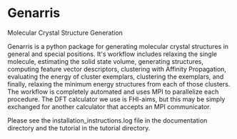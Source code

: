 # Genarris
Molecular Crystal Structure Generation

Genarris is a python package for generating molecular crystal structures in general and special positions. It's workflow includes relaxing the single molecule, estimating the solid state volume, generating structures, computing feature vector descriptors, clustering with Affinity Propagation, evaluating the energy of cluster exemplars, clustering the exemplars, and finally, relaxing the minimum energy structures from each of those clusters. The workflow is completely automated and uses MPI to parallelize each procedure. The DFT calculator we use is FHI-aims, but this may be simply exchanged for another calculator that accepts an MPI communicator.

Please see the installation_instructions.log file in the documentation directory and the tutorial in the tutorial directory.
